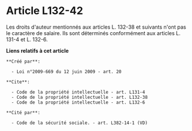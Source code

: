 # Article L132-42

Les droits d'auteur mentionnés aux articles L. 132-38 et suivants n'ont pas le caractère de salaire. Ils sont déterminés
conformément aux articles L. 131-4 et L. 132-6.

**Liens relatifs à cet article**

	**Créé par**:

	  - Loi n°2009-669 du 12 juin 2009 - art. 20

	**Cite**:

	  - Code de la propriété intellectuelle - art. L131-4
	  - Code de la propriété intellectuelle - art. L132-38
	  - Code de la propriété intellectuelle - art. L132-6

	**Cité par**:

	  - Code de la sécurité sociale. - art. L382-14-1 (VD)
